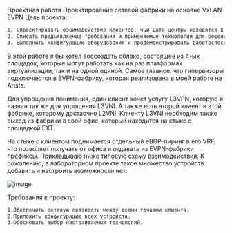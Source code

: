 Проектная работа
Проектирование сетевой фабрики на основне VxLAN EVPN
Цель проекта:

```bash
1. Спроектировать взаимодействие клиентов, чьи Дата-центры находятся в разных PODах, а также имеют физические стыки с офисом клиента вне облачного провайдера.
2. Описать предъявляемые требования и применяемые технологии для решения задачи.
3. Выполнить конфигурацию оборудования и продемонстрировать работоспособность услуги.
```

В этой работе я бы хотел воссоздать облако, состоящее из 4-ых площадок, которые могут работать как на раз платформах виртуализации, так и на одной единой. Самое главное, что гипервизоры подключаются в EVPN-фабрику, которая реализована в моей работе на Arista. 

Для упрощения понимания, один клиент хочет услугу L3VPN, которую я назвал так же для упрощения L3VNI. А также есть второй клиент в этой фабрике, которому достаочно L2VNI. 
Клиенту L3VNI необходим также выход из фабрики в свой офис, который находится на стыке с площадкой EXT. 

На стыке с клиентом поднимается отдельный eBGP-пиринг в его VRF, что позволяет получать от офиса и отдавать из EVPN-фабрики префиксы. 
Прикладываю ниже типовую схему взаимодействия. К сожалению, в лабораторном проекте такое множество устройств добавить и настроить возможности нет:

![image](https://github.com/user-attachments/assets/c7ad4f0a-1d78-4856-b873-cbb7ca0d6182)

Требования к проекту:

```bash
1.Обеспечить сетевую связность между всеми точками клиента.
2.Приложить конфигурацию всех устройств.
3.Обосновать выбор настраиваемых технологий.
```

